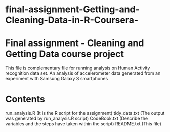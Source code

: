 # final-assignment-Getting-and-Cleaning-Data-in-R-Coursera-

# Final assignment - Cleaning and Getting Data course project
This file is complementary file for running analysis on Human Activity recognition data set. 
An analysis of accelerometer data generated from an experiment with Samsung Galaxy S smartphones

#  Contents
  run_analysis.R (It is the R script for the assignment)
  tidy_data.txt  (The output was generated by run_analysis.R script)
  CodeBook.txt   (Describe the variables and the steps have taken within the script)
  README.txt     (This file)
